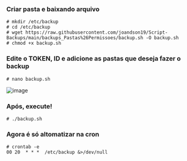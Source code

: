 ### Criar pasta e baixando arquivo
```
# mkdir /etc/backup
# cd /etc/backup
# wget https://raw.githubusercontent.com/joandson19/Script-Backups/main/backups_Pastas%26Permissoes/backup.sh -O backup.sh
# chmod +x backup.sh
```
### Edite o TOKEN, ID e adicione as pastas que deseja fazer o backup
```
# nano backup.sh
```
![image](https://github.com/joandson19/Script-Backups/assets/36518985/627691c6-9064-494d-9f6d-8e3c3e9f85e8)
### Após, execute!
```
# ./backup.sh
```

### Agora é só altomatizar na cron
```
# crontab -e
00 20  * * *  /etc/backup &>/dev/null
```
